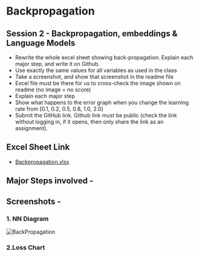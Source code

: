 # Backpropagation
## Session 2 - Backpropagation, embeddings & Language Models
- Rewrite the whole excel sheet showing back-propagation. Explain each major step, and write it on Github.
- Use exactly the same values for all variables as used in the class
- Take a screenshot, and show that screenshot in the readme file
- Excel file must be there for us to cross-check the image shown on readme (no image = no score)
- Explain each major step
- Show what happens to the error graph when you change the learning rate from [0.1, 0.2, 0.5, 0.8, 1.0, 2.0]
- Submit the GitHub link. Github link must be public (check the link without logging in, if it opens, then only share the link as an assignment).

## Excel Sheet Link
- [Backpropagation.xlsx](https://github.com/Aesh-7568/Backpropagation/files/7261043/Backpropagation.xlsx)

## Major Steps involved - 

## Screenshots -
### 1. NN Diagram

![BackPropagation](https://user-images.githubusercontent.com/42990724/135494478-49363450-348c-4a14-9f86-ff7552771326.png)

### 2.Loss Chart


